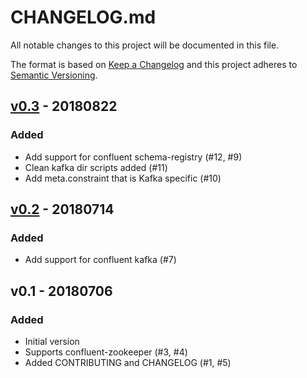 # CHANGELOG.md
All notable changes to this project will be documented in this file.

The format is based on [Keep a Changelog](http://keepachangelog.com/en/1.0.0/)
and this project adheres to [Semantic Versioning](http://semver.org/spec/v2.0.0.html).

## [v0.3] - 20180822
### Added
* Add support for confluent schema-registry (#12, #9)
* Clean kafka dir scripts added (#11)
* Add meta.constraint that is Kafka specific (#10)

## [v0.2] - 20180714
### Added
* Add support for confluent kafka (#7)

## v0.1 - 20180706
### Added
* Initial version
* Supports confluent-zookeeper (#3, #4)
* Added CONTRIBUTING and CHANGELOG (#1, #5)

[v0.3]: https://github.com/neoword/confluent-sandbox/compare/v0.2...v0.3
[v0.2]: https://github.com/neoword/confluent-sandbox/compare/v0.1...v0.2
